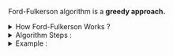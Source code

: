 Ford-Fulkerson algorithm is a <b>greedy approach.</b>

<details > 
  <summary> How Ford-Fulkerson Works ?  </summary> 
  
  <h3>Problem : </h3>

  <img src="../images/ford_1.png">
  
  <h3>Explanation : </h3>
  
  <img src="../images/ford_2.png">
  
  </details>
  
  
  <details> 
  <summary> Algorithm Steps : </summary>
  
  <ol>
    <li> Initialize <b>the flow</b> in all the edges to 0. </li>
    <li> While there is an <b>augmenting path</b> between the source and the sink, <b>add this path to the flow</b>.</li>
    <li> <b>Update the residual graph </b>.</li>
    <li> <b>Reverse-path if required</b> because if we do not consider them, we may never find a maximum flow. </b> 
  </ol>
  
  </details>
  
<details> 
  <summary> Example : </summary>
  <img src="../images/Ford-Fulkerson_example.png">
  
</details> 
